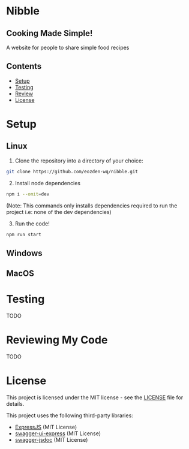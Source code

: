 # Nibble

## Cooking Made Simple!

A website for people to share simple food recipes

## Contents

- [Setup](#setup)
- [Testing](#testing)
- [Review](#reviewing-my-code)
- [License](#license)

# Setup

## Linux

1. Clone the repository into a directory of your choice:

```bash
git clone https://github.com/eozden-wq/nibble.git
```

2. Install node dependencies

```bash
npm i --omit=dev
```
(Note: This commands only installs dependencies required to run the project i.e: none of the dev dependencies) 

3. Run the code!

```bash
npm run start
```

## Windows

## MacOS

# Testing

TODO

# Reviewing My Code

TODO

# License

This project is licensed under the MIT license - see the [LICENSE](LICENSE) file for details.

This project uses the following third-party libraries:

- [ExpressJS](https://github.com/expressjs/express/blob/master/LICENSE) (MIT License)
- [swagger-ui-express](https://github.com/scottie1984/swagger-ui-express/blob/master/LICENSE) (MIT License)
- [swagger-jsdoc](https://github.com/Surnet/swagger-jsdoc/blob/master/LICENSE) (MIT License)